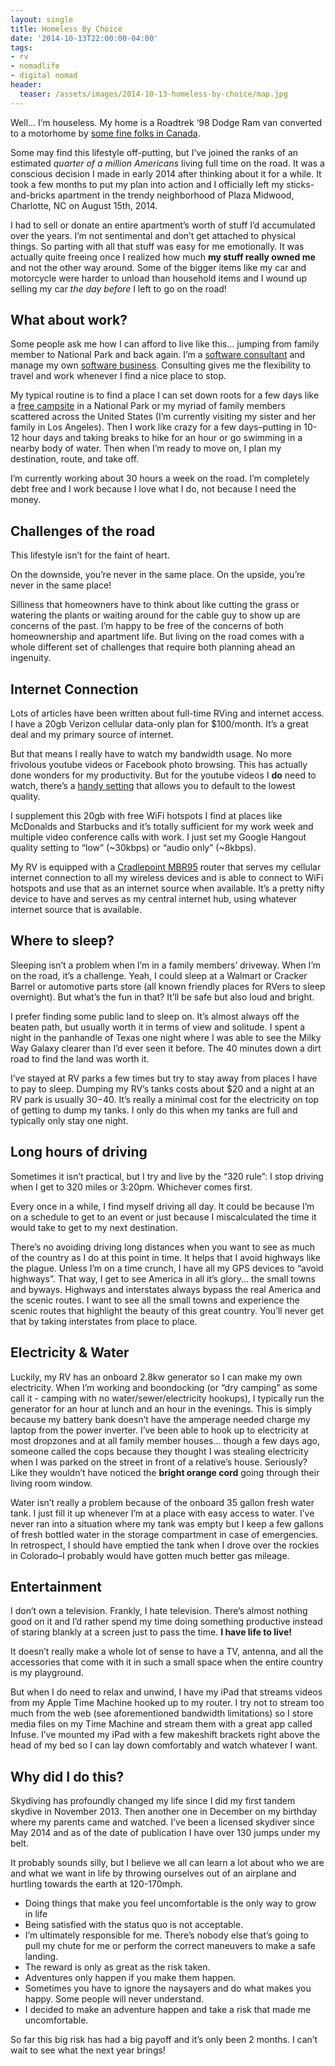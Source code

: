 ```yaml
---
layout: single
title: Homeless By Choice
date: '2014-10-13T22:00:00-04:00'
tags:
- rv
- nomadlife
- digital nomad
header:
  teaser: /assets/images/2014-10-13-homeless-by-choice/map.jpg
---
```


Well... I’m houseless. My home is a Roadtrek ‘98 Dodge Ram van converted to a motorhome by [some fine folks in Canada](http://www.roadtrek.com/).

Some may find this lifestyle off-putting, but I’ve joined the ranks of an estimated *quarter of a million Americans* living full time on the road. It was a conscious decision I made in early 2014 after thinking about it for a while. It took a few months to put my plan into action and I officially left my sticks-and-bricks apartment in the trendy neighborhood of Plaza Midwood, Charlotte, NC on August 15th, 2014.

I had to sell or donate an entire apartment’s worth of stuff I’d accumulated over the years. I’m not sentimental and don’t get  attached to physical things. So parting with all that stuff was easy for me emotionally. It was actually quite freeing once I realized how much **my stuff really owned me** and not the other way around. Some of the bigger items like my car and motorcycle were harder to unload than household items and I wound up selling my car *the day before* I left to go on the road!

## What about work?

Some people ask me how I can afford to live like this... jumping from family member to National Park and back again. I’m a [software consultant](http://infinite.red) and manage my own [software business](http://otgapps.io). Consulting gives me the flexibility to travel and work whenever I find a nice place to stop.

My typical routine is to find a place I can set down roots for a few days like a [free campsite](http://www.freecampsites.net) in a National Park or my myriad of family members scattered across the United States (I’m currently visiting my sister and her family in Los Angeles). Then I work like crazy for a few days–putting in 10-12 hour days and taking breaks to hike for an hour or go swimming in a nearby body of water. Then when I’m ready to move on, I plan my destination, route, and take off.

I’m currently working about 30 hours a week on the road. I’m completely debt free and I work because I love what I do, not because I need the money.

## Challenges of the road

This lifestyle isn’t for the faint of heart.

On the downside, you’re never in the same place.
On the upside, you’re never in the same place!

Silliness that homeowners have to think about like cutting the grass or watering the plants or waiting around for the cable guy to show up are concerns of the past. I’m happy to be free of the concerns of both homeownership and apartment life. But living on the road comes with a whole different set of challenges that require both planning ahead an ingenuity.

## Internet Connection

Lots of articles have been written about full-time RVing and internet access. I have a 20gb Verizon cellular data-only plan for $100/month. It’s a great deal and my primary source of internet.

But that means I really have to watch my bandwidth usage. No more frivolous youtube videos or Facebook photo browsing. This has actually done wonders for my productivity. But for the youtube videos I **do** need to watch, there’s a [handy setting](https://support.google.com/youtube/answer/91449?hl=en) that allows you to default to the lowest quality.

I supplement this 20gb with free WiFi hotspots I find at places like McDonalds and Starbucks and it’s totally sufficient for my work week and multiple video conference calls with work. I just set my Google Hangout quality setting to “low” (~30kbps) or “audio only” (~8kbps).

My RV is equipped with a [Cradlepoint MBR95](https://cradlepoint.com/support/mbr95) router that serves my cellular internet connection to all my wireless devices and is able to connect to WiFi hotspots and use that as an internet source when available. It’s a pretty nifty device to have and serves as my central internet hub, using whatever internet source that is available.

## Where to sleep?

Sleeping isn’t a problem when I’m in a family members’ driveway. When I’m on the road, it’s a challenge. Yeah, I could sleep at a Walmart or Cracker Barrel or automotive parts store (all known friendly places for RVers to sleep overnight). But what’s the fun in that? It’ll be safe but also loud and bright.

I prefer finding some public land to sleep on. It’s almost always off the beaten path, but usually worth it in terms of view and solitude. I spent a night in the panhandle of Texas one night where I was able to see the Milky Way Galaxy clearer than I’d ever seen it before. The 40 minutes down a dirt road to find the land was worth it.

I’ve stayed at RV parks a few times but try to stay away from places I have to pay to sleep. Dumping my RV’s tanks costs about $20 and a night at an RV park is usually $30-$40. It’s really a minimal cost for the electricity on top of getting to dump my tanks. I only do this when my tanks are full and typically only stay one night.

## Long hours of driving

Sometimes it isn’t practical, but I try and live by the “320 rule”: I stop driving when I get to 320 miles or 3:20pm. Whichever comes first.

Every once in a while, I find myself driving all day. It could be because I’m on a schedule to get to an event or just because I miscalculated the time it would take to get to my next destination.

There’s no avoiding driving long distances when you want to see as much of the country as I do at this point in time. It helps that I avoid highways like the plague. Unless I’m on a time crunch, I have all my GPS devices to “avoid highways”. That way, I get to see America in all it’s glory... the small towns and byways. Highways and interstates always bypass the real America and the scenic routes. I want to see all the small towns and experience the scenic routes that highlight the beauty of this great country. You’ll never get that by taking interstates from place to place.

## Electricity & Water

Luckily, my RV has an onboard 2.8kw generator so I can make my own electricity. When I’m working and boondocking (or “dry camping” as some call it - camping with no water/sewer/electricity hookups), I typically run the generator for an hour at lunch and an hour in the evenings. This is simply because my battery bank doesn’t have the amperage needed charge my laptop from the power inverter. I’ve been able to hook up to electricity at most dropzones and at all family member houses... though a few days ago, someone called the cops because they thought I was stealing electricity when I was parked on the street in front of a relative’s house. Seriously? Like they wouldn’t have noticed the **bright orange cord** going through their living room window.

Water isn’t really a problem because of the onboard 35 gallon fresh water tank. I just fill it up whenever I’m at a place with easy access to water. I’ve never ran into a situation where my tank was empty but I keep a few gallons of fresh bottled water in the storage compartment in case of emergencies. In retrospect, I should have emptied the tank when I drove over the rockies in Colorado–I probably would have gotten much better gas mileage.

## Entertainment

I don’t own a television. Frankly, I hate television. There’s almost nothing good on it and I’d rather spend my time doing something productive instead of staring blankly at a screen just to pass the time. **I have life to live!**

It doesn’t really make a whole lot of sense to have a TV,  antenna, and all the accessories that come with it in such a small space when the entire country is my playground.

But when I do need to relax and unwind, I have my iPad that streams videos from my Apple Time Machine hooked up to my router. I try not to stream too much from the web (see aforementioned bandwidth limitations) so I store media files on my Time Machine and stream them with a great app called Infuse. I’ve mounted my iPad with a few makeshift brackets right above the head of my bed so I can lay down comfortably and watch whatever I want.

## Why did I do this?

Skydiving has profoundly changed my life since I did my first tandem skydive in November 2013. Then another one in December on my birthday where my parents came and watched. I’ve been a licensed skydiver since May 2014 and as of the date of publication I have over 130 jumps under my belt.

It probably sounds silly, but I believe we all can learn a lot about who we are and what we want in life by throwing ourselves out of an airplane and hurtling towards the earth at 120-170mph.

 - Doing things that make you feel uncomfortable is the only way to grow in life
 - Being satisfied with the status quo is not acceptable.
 - I’m ultimately responsible for me. There’s nobody else that’s going to pull my chute for me or perform the correct maneuvers to make a safe landing.
 - The reward is only as great as the risk taken.
 - Adventures only happen if you make them happen.
 - Sometimes you have to ignore the naysayers and do what makes you happy. Some people will never understand.
 - I decided to make an adventure happen and take a risk that made me uncomfortable.

So far this big risk has had a big payoff and it’s only been 2 months. I can’t wait to see what the next year brings!

